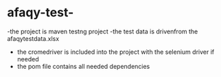 # afaqy-test-

-the project is maven testng project 
-the test data is drivenfrom the afaqytestdata.xlsx
- the cromedriver is included into the project with the selenium driver if needed 
- the pom file contains all needed dependencies 